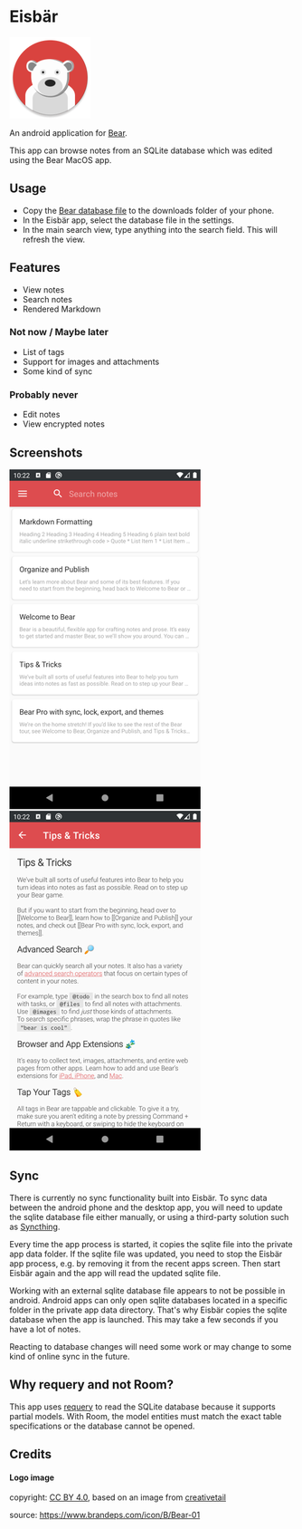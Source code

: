 # Eisbär

![Eisbär Logo](app/src/main/res/mipmap-xxhdpi/ic_launcher_round.png)

An android application for [Bear](https://bear.app).

This app can browse notes from an SQLite database which was edited using the Bear MacOS app.

## Usage

* Copy the [Bear database file](https://bear.app/faq/Where%20are%20Bear%27s%20notes%20located/) to the downloads folder of your phone.
* In the Eisbär app, select the database file in the settings.
* In the main search view, type anything into the search field. This will refresh the view.

## Features

* View notes
* Search notes
* Rendered Markdown

### Not now / Maybe later

* List of tags
* Support for images and attachments  
* Some kind of sync

### Probably never

* Edit notes
* View encrypted notes

## Screenshots

![Note List](docs/screenshot_note_list.png) ![Note](docs/screenshot_note.png)

## Sync

There is currently no sync functionality built into Eisbär. To sync data between the android phone and the desktop app, you will need to update the sqlite database file either manually, or using a third-party solution such as [Syncthing](https://syncthing.net).

Every time the app process is started, it copies the sqlite file into the private app data folder. If the sqlite file was updated, you need to stop the Eisbär app process, e.g. by removing it from the recent apps screen. Then start Eisbär again and the app will read the updated sqlite file.

Working with an external sqlite database file appears to not be possible in android. Android apps can only open sqlite databases located in a specific folder in the private app data directory. That's why Eisbär copies the sqlite database when the app is launched. This may take a few seconds if you have a lot of notes.

Reacting to database changes will need some work or may change to some kind of online sync in the future.

## Why requery and not Room?

This app uses [requery](https://github.com/requery/requery/) to read the SQLite database because it supports partial models. With Room, the model entities must match the exact table specifications or the database cannot be opened. 

## Credits

#### Logo image
copyright: [CC BY 4.0](https://creativecommons.org/licenses/by/4.0/), based on an image from [creativetail](https://www.creativetail.com)

source: https://www.brandeps.com/icon/B/Bear-01

